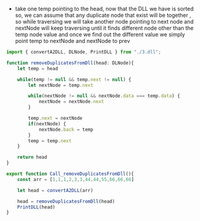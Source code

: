 - take one temp pointing to the head, now that the DLL we have is sorted so, we can assume that any duplicate node that exist will be together , so while traversing we will take another node pointing to next node and nextNode will keep traversing until it finds different node other than the temp node value and once we find out the different value we simply point temp to nextNode and nextNode to prev

```ts
import { convertA2DLL, DLNode, PrintDLL } from "./3.dll";

function removeDuplicatesFromDll(head: DLNode){
    let temp = head

    while(temp != null && temp.next != null) {
        let nextNode = temp.next

        while(nextNode != null && nextNode.data === temp.data) {
            nextNode = nextNode.next
        }

        temp.next = nextNode
        if(nextNode) {
            nextNode.back = temp
        }
        temp = temp.next
    }

    return head
}

export function Call_removeDuplicatesFromDll(){
    const arr = [1,1,1,2,3,3,44,44,55,66,66,66]

    let head = convertA2DLL(arr)

    head = removeDuplicatesFromDll(head)
    PrintDLL(head)
}

```
